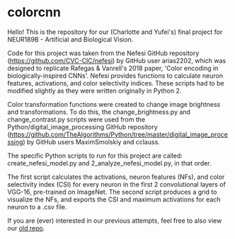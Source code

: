 # colorcnn

Hello! This is the repository for our (Charlotte and Yufei's) final project for NEUR189B - Artificial and Biological Vision.

Code for this project was taken from the Nefesi GitHub repository (https://github.com/CVC-CIC/nefesi) by GitHub user arias2202, which was designed to replicate Rafegas & Vanrell's 2018 paper, 'Color encoding in biologically-inspired CNNs'. Nefesi provides functions to calculate neuron features, activations, and color selectivity indices. These scripts had to be modified slightly as they were written originally in Python 2.

Color transformation functions were created to change image brightness and transformations. To do this, the change_brightness.py and change_contrast.py scripts were used from the Python/digital_image_processing GitHub repository (https://github.com/TheAlgorithms/Python/tree/master/digital_image_processing) by GitHub users MaximSmolskiy and cclauss.

The specific Python scripts to run for this project are called:
create_nefesi_model.py and 2_analyze_nefesi_model.py, in that order.

The first script calculates the activations, neuron features (NFs), and color selectivity index (CSI) for every neuron in the first 2 convolutional layers of VGG-16, pre-trained on ImageNet. The second script produces a grid to visualize the NFs, and exports the CSI and maximum activations for each neuron to a .csv file.

If you are (ever) interested in our previous attempts, feel free to also view our [old repo](https://github.com/ymyf16/colorcnn).
